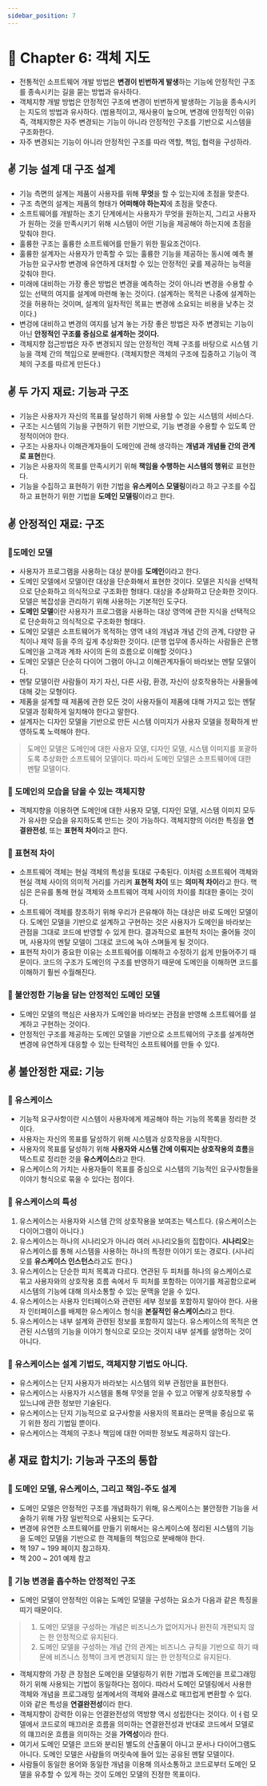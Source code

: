 ```yaml
---
sidebar_position: 7
---
```


# 🌈 Chapter 6: 객체 지도

- 전통적인 소프트웨어 개발 방법은 **변경이 빈번하게 발생**하는 기능에 안정적인 구조를 종속시키는 길을 묻는 방법과 유사하다.
- 객체지향 개발 방법은 안정적인 구조에 변경이 빈번하게 발생하는 기능을 종속시키는 지도의 방법과 유사하다. (범용적이고, 재사용이 높으며, 변경에 안정적인 이유) 즉, 객체지향은 자주 변경되는 기능이 아니라 안정적인 구조를 기반으로 시스템을 구조화한다.
- 자주 변경되는 기능이 아니라 안정적인 구조를 따라 역할, 책임, 협력을 구성하라.

## ✌️ 기능 설계 대 구조 설계
- 기능 측면의 설계는 제품이 사용자를 위해 **무엇**을 할 수 있는지에 초점을 맞춘다.
- 구조 측면의 설계는 제품의 형태가 **어떠해야 하는지**에 초점을 맞춘다.
- 소프트웨어를 개발하는 초기 단계에서는 사용자가 무엇을 원하는지, 그리고 사용자가 원하는 것을 만족시키기 위해 시스템이 어떤 기능을 제공해야 하는지에 초점을 맞춰야 한다.
- 훌륭한 구조는 훌륭한 소프트웨어를 만들기 위한 필요조건이다.
- 훌륭한 설계자는 사용자가 만족할 수 있는 훌륭한 기능을 제공하는 동시에 예측 불가능한 요구사항 변경에 유연하게 대처할 수 있는 안정적인 궂를 제공하는 능력을 갖춰야 한다.
- 미래에 대비하는 가장 좋은 방법은 변경을 예측하는 것이 아니라 변경을 수용할 수 있는 선택의 여지를 설계에 마련해 놓는 것이다. (설계하는 목적은 나중에 설계하는 것을 허용하는 것이며, 설계의 일차적인 목표는 변경에 소요되는 비용을 낮추는 것이다.)
- 변겅에 대비하고 변경의 여지를 남겨 놓는 가장 좋은 방법은 자주 변경되는 기능이 아닌 **안정적인 구조를 중심으로 설계하는 것이다.**
- 객체지향 접근방법은 자주 변경되지 않는 안정적인 객체 구조를 바탕으로 시스템 기능을 객체 간의 책임으로 분배한다. (객체지향은 객체의 구조에 집중하고 기능이 객체의 구조를 따르게 만든다.)

## ✌️ 두 가지 재료: 기능과 구조
- 기능은 사용자가 자신의 목표를 달성하기 위해 사용할 수 있는 시스템의 서비스다.
- 구조는 시스템의 기능을 구현하기 위한 기반으로, 기능 변경을 수용할 수 있도록 안정적이어야 한다.
- 구조는 사용자나 이해관계자들이 도메인에 관해 생각하는 **개념과 개념들 간의 관계로 표현**한다.
- 기능은 사용자의 목표를 만족시키기 위해 **책임을 수행하는 시스템의 행위**로 표현한다.
- 기능을 수집하고 표현하기 위한 기법을 **유스케이스 모델링**이라고 하고 구조를 수집하고 표현하기 위한 기법을 **도메인 모델링**이라고 한다.

## ✌️ 안정적인 재료: 구조

### 🎈도메인 모델
- 사용자가 프로그램을 사용하는 대상 분야를 **도메인**이라고 한다.
- 도메인 모델에서 모델이란 대상을 단순화해서 표현한 것이다. 모델은 지식을 선택적으로 단순화하고 의식적으로 구조화한 형태다. 대상을 추상화하고 단순화한 것이다. 모델은 복잡성을 관리하기 위해 사용하는 기본적인 도구다.
- **도메인 모델**이란 사용자가 프로그램을 사용하는 대상 영역에 관한 지식을 선택적으로 단순화하고 의식적으로 구조화한 형태다.
- 도메인 모델은 소프트웨어가 목적하는 영역 내의 개념과 개념 간의 관계, 다양한 규칙이나 제약 등을 주의 깊게 추상화한 것이다. (은행 업무에 종사하는 사람들은 은행 도메인을 고객과 계좌 사이의 돈의 흐름으로 이해할 것이다.)
- 도메인 모델은 단순히 다이어 그램이 아니고 이해관계자들이 바라보는 멘탈 모델이다.
- 멘탈 모델이란 사람들이 자기 자신, 다른 사람, 환경, 자신이 상호작용하는 사물들에 대해 갖는 모형이다.
- 제품을 설계할 때 제품에 관한 모든 것이 사용자들이 제품에 대해 가지고 있는 멘탈 모델과 정확하게 일치해야 한다고 말한다.
- 설계자는 디자인 모델을 기반으로 만든 시스템 이미지가 사용자 모델을 정확하게 반영하도록 노력해야 한다.

> 도메인 모델은 도메인에 대한 사용자 모델, 디자인 모델, 시스템 이미지를 포괄하도록 추상화한 소프트웨어 모델이다. 따라서 도메인 모델은 소프트웨어에 대한 멘탈 모델이다.

### 🎈 도메인의 모습을 담을 수 있는 객체지향
- 객체지향을 이용하면 도메인에 대한 사용자 모델, 디자인 모델, 시스템 이미지 모두가 유사한 모습을 유지하도록 만드는 것이 가능하다. 객체지향의 이러한 특징을 **연결완전성**, 또는 **표현적 차이**라고 한다.

### 🎈 표현적 차이
- 소프트웨어 객체는 현실 객체의 특성을 토대로 구축된다. 이처럼 소프트웨어 객체와 현실 객체 사이의 의미적 거리를 가리켜 **표현적 차이** 또는 **의미적 차이**라고 한다. 핵심은 은유를 통해 현실 객체와 소프트웨어 객체 사이의 차이를 최대한 줄이는 것이다.
- 소프트웨어 객체를 창조하기 위해 우리가 은유해야 하는 대상은 바로 도메인 모델이다. 도메인 모델을 기반으로 설계하고 구현하는 것은 사용자가 도메인을 바라보는 관점을 그대로 코드에 반영할 수 있게 한다. 결과적으로 표현적 차이는 줄어들 것이며, 사용자의 멘탈 모델이 그대로 코드에 녹아 스며들게 될 것이다.
- 표현적 차이가 중요한 이유는 소프트웨어를 이해하고 수정하기 쉽게 만들어주기 때문이다. 코드의 구조가 도메인의 구조를 반영하기 때문에 도메인을 이해하면 코드를 이해하기 훨씬 수월해진다.

### 🎈 불안정한 기능을 담는 안정적인 도메인 모델
- 도메인 모델의 핵심은 사용자가 도메인을 바라보는 관점을 반영해 소프트웨어를 설계하고 구현하는 것이다.
- 안정적인 구조를 제공하는 도메인 모델을 기반으로 소프트웨어의 구조를 설계하면 변경에 유연하게 대응할 수 있는 탄력적인 소프트웨어를 만들 수 있다.

## ✌️ 불안정한 재료: 기능

### 🎈 유스케이스
- 기능적 요구사항이란 시스템이 사용자에게 제공해야 하는 기능의 목록을 정리한 것이다.
- 사용자는 자신의 목표를 달성하기 위해 시스템과 상호작용을 시작한다.
- 사용자의 목표를 달성하기 위해 **사용자와 시스템 간에 이뤄지는 상호작용의 흐름**을 텍스트로 정리한 것을 **유스케이스**라고 한다.
- 유스케이스의 가치는 사용자들이 목표를 중심으로 시스템의 기능적인 요구사항들을 이야기 형식으로 묶을 수 있다는 점이다.

### 🎈 유스케이스의 특성
1. 유스케이스는 사용자와 시스템 간의 상호작용을 보여조는 텍스트다. (유스케이스는 다이어그램이 아니다.)
2. 유스케이스는 하나의 시나리오가 아니라 여러 시나리오들의 집합이다.
**시나리오**는 유스케이스를 통해 시스템을 사용하는 하나의 특정한 이야기 또는 경로다. (시나리오를 **유스케이스 인스턴스**라고도 한다.)
3. 유스케이스는 단순한 피처 목록과 다르다.
연관된 두 피처를 하나의 유스케이스로 묶고 사용자와의 상호작용 흐름 속에서 두 피처를 포함하는 이야기를 제공함으로써 시스템의 기능에 대해 의사소통할 수 있는 문맥을 얻을 수 있다.
4. 유스케이스는 사용자 인터페이스와 관련된 세부 정보를 포함하지 말아야 한다.
사용자 인터페이스를 배제한 유스케이스 형식을 **본질적인 유스케이스**라고 한다.
5. 유스케이스는 내부 설계와 관련된 정보를 포함하지 않는다.
유스케이스의 목적은 연관된 시스템의 기능을 이야기 형식으로 모으는 것이지 내부 설계를 설명하는 것이 아니다.

### 🎈 유스케이스는 설계 기법도, 객체지향 기법도 아니다.
- 유스케이스는 단지 사용자가 바라보는 시스템의 외부 관점만을 표현한다.
- 유스케이스는 사용자가 시스템을 통해 무엇을 얻을 수 있고 어떻게 상호작용할 수 있느냐에 관한 정보만 기술된다.
- 유스케이스는 단지 기능적으로 요구사항을 사용자의 목표라는 문맥을 중심으로 묶기 위한 정리 기법일 뿐이다.
- 유스케이스는 객체의 구조나 책임에 대한 어떠한 정보도 제공하지 않는다.

## ✌️ 재료 합치기: 기능과 구조의 통합

### 🎈 도메인 모델, 유스케이스, 그리고 책임-주도 설계
- 도메인 모델은 안정적인 구조를 개념화하기 위해, 유스케이스는 불안정한 기능을 서술하기 위해 가장 일반적으로 사용되는 도구다.
- 변경에 유연한 소프트웨어를 만들기 위해서는 유스케이스에 정리된 시스템의 기능을 도메인 모델을 기반으로 한 객체들의 책임으로 분배해야 한다.
- 책 197 ~ 199 페이지 참고하자.
- 책 200 ~ 201 예제 참고

### 🎈 기능 변경을 흡수하는 안정적인 구조
- 도메인 모델이 안정적인 이유는 도메인 모델을 구성하는 요소가 다음과 같은 특징을 띠기 때문이다.

> 1. 도메인 모델을 구성하는 개념은 비즈니스가 없어지거나 완전히 개편되지 않는 한 안정적으로 유지된다.
> 2. 도메인 모델을 구성하는 개념 간의 관계는 비즈니스 규칙을 기반으로 하기 때문에 비즈니스 정책이 크게 변경되지 않는 한 안정적으로 유지된다.

- 객체지향의 가장 큰 장점은 도메인을 모델링하기 위한 기법과 도메인을 프로그래밍하기 위해 사용되는 기법이 동일하다는 점이다. 따라서 도메인 모델링에서 사용한 객체와 개념을 프로그래밍 설계에서의 객체와 클래스로 매끄럽게 변환할 수 있다. 이와 같은 특성을 **연결완전성**이라 한다.
- 객체지향이 강력한 이유는 언결완전성의 역방향 역시 성립한다는 것이다. 이ㅓ럼 모델에서 코드로의 매끄러운 흐름을 의미하는 연결완전성과 반대로 코드에서 모델로의 먜끄러운 흐름을 의미하는 것을 **가역성**이라 한다.
- 여기서 도메인 모델은 코드와 분리된 별도의 산출물이 아니고 문서나 다이어그램도 아니다. 도메인 모델은 사람들의 머릿속에 들어 있는 공유된 멘탈 모델이다.
- 사람들이 동일한 용어와 동일한 개념을 이용해 의사소통하고 코드로부터 도메인 모델을 유추할 수 있게 하는 것이 도메인 모델의 진정한 목표이다.
